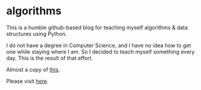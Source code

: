# algorithms

This is a humble github-based blog for teaching myself
algorithms & data structures using Python.

I do not have a degree in Computer Science, and I have no idea
how to get one while staying where I am. So I decided to teach
myself something every day. This is the result of that effort.

Almost a copy of [this](https://github.com/keon/algorithms/).

Please visit [here](https://saubhik.github.io/algospy/).